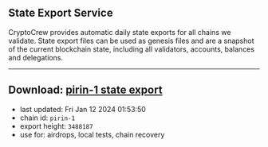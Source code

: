 ## State Export Service
CryptoCrew provides automatic daily state exports for all chains we validate. State export files can be used as genesis files and are a snapshot of the current blockchain state, including all validators, accounts, balances and delegations.

---
**Download: [pirin-1 state export](https://dl.ccvalidators.com/SERVICE/nolus/pirin-1_export_3488187.json)**
---

- last updated: Fri Jan 12 2024 01:53:50
- chain id: `pirin-1`
- export height: `3488187`
- use for: airdrops, local tests, chain recovery
